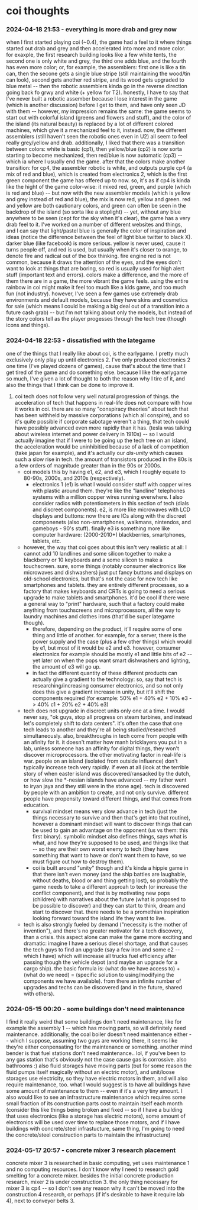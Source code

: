 # coi thoughts

### 2024-04-18 21:53 - everything is more drab and grey now

when I first started playing coi (~0.4), the game had a feel to it where things started out drab and grey and then accelerated into more and more color. for exaxple, the first research building looks like a few white tents, the second one is only white and grey, the third one adds blue, and the fourth has even more color; or, for example, the assemblers: first one is like a tin can, then the secone gets a single blue stripe (still maintaining the wood/tin can look), second gets another red stripe, and its wood gets upgraded to blue metal -- then the robotic assemblers kinda go in the reverse direction going back fo grwy and white (+ yellow for T2).
	honestly, I have to say that I've never built a robotic assember because I lose interest in the game (which is another discussion) before I get to them, and have only seen JD with them -- however, my impression remains the same: the game seems to start out with colorful island (greens and flowers and stuff), and the color of the island (its natural beauty) is replaced by a lot of different colored machines, which give it a mechanized feel to it, instead.
now, the different assemblers (still haven't seen the robotic ones even in U2) all seem to feel really grey/yellow and drab. additionally, I liked that there was a transition between colors: white is basic (cp1), then yellow/blue (cp2) is now sorta starting to become mechanized, then red/blue is now automatic (cp3) -- which ia where I usually end the game. after that the colors make another transition: for cp4, the assembler robotic is white, and outputs purple cp4 (a mix of red and blue), which is created from electronics 2, which is the first green component the game has offered up to now. so, it's as if cp4 is kinda like the hight of the game color-wise: it mixed red, green, and purple (which is red and blue) -- but now with the new assembler models (which is yellow and grey instead of red and blue), the mix is now red, yellow and green. red and yellow are both cautionary colors, and green can often be seen in the backdrop of the island (so sorta like a stoplight) -- yet, without any blue anywhere to be seen (cept for the sky when it's clear), the game has a very drab feel to it.
	I've worked on a number of different websites and things, and I can say that light/pastel blue is generally the color of inspiration and ideas (notice the difference between the feel of light blue twitter to black X). darker blue (like facebook) is more serious. yellow is never used, cause it turns people off, and red is used, but usually when it's closer to orange, to denote fire and radical out of the box thinking. fire engine red is not common, because it draws the attention of the eyes, and the eyes don't want to look at things that are boring, so red is usually used for high alert stuff (important text and errors).
colors make a difference, and the more of them there are in a game, the more vibrant the game feels. using the entire rainbow in coi might make it feel too much like a kids game, and too much fun (not industry). however, I've seen a few games use extremely drab environments and default models, because they have skins and cosmetics for sale (which means I could be making a big deal out of a transition into a future cash grab) -- but I'm not talking about only the models, but instead of the story colors tell as the player progesses through the tech tree (though icons and things).

### 2024-04-18 22:53 - dissatisfied with the lategame

one of the things that I really like about coi, is the earlygame. I pretty much exclusively only play up until electronics 2. I've only produced electronics 2 one time (I've played dozens of games), cause that's about the time that I get tired of the game and do something else. because I like the earlygame so much, I've given a lot of thought to both the reason why I tire of it, and also the things that I think can be done to improve it.
1. coi tech does not follow very well natural progression of things. the acceleration of tech that happens in real-life does not compare with how it works in coi. there are so many "conspiracy theories" about tech that has been withheld by massive corporations (which all conspire), and so it's quite possible if corporate sabotage weren't a thing, that tech could have possibly advanced even more rapidly than it has. (tesla was talking about wireless internet and power delivery in 1910s) -- so I would actually imagine that if I were to be going up the tech tree on an island, the acceleration would be uninhibitied because of a lack of competition (take japan for example), and it's actually our *dis-unity* which causes such a slow rise in tech. the amount of transistors produced in the 80s is a few orders of magnitude greater than in the 90s or 2000s.
	- coi models this by having e1, e2, and e3, which I roughly equate to 80-90s, 2000s, and 2010s (respectively).
		- electronics 1 (e1) is what I would consider stuff with copper wires with plastic around them. they're like the "landline" telephones systems with a million copper wires running everwhere. I also consider radios with potentiometers in this section of tech (dials and discreet components). e2, is more like microwaves with LCD displays and buttons: now there are ICs along with the discreet componenets (also non-smartphones, walkmans, nintendos, and gameboys - 90's stuff). finally e3 is something more like computer hardware: (2000-2010+) blackberries, smartphones, tablets, etc.
	- however, the way that coi goes about this isn't very realistic at all: I cannot add 10 landlines and some silicon together to make a blackberry or 10 keyboards and a some silicon to make a touchscreen. sure, some things (notably consumer electronics like microwaves and dishwashers) just put fancy buttons and displays on old-school electronics, but that's not the case for new tech like smartphones and tablets. they are entirely different processes, so a factory that makes keyboards and CRTs is going to need a serious upgrade to make tablets and smartphones. it'd be cool if there were a general way to "print" hardware, such that a factory could make anything from touchscreens and microprocessors, all the way to laundry machines and clothes irons (that'd be super lategame though).
		- therefore, depending on the product, it'll require some of one thing and little of another. for example, for a server, there is the power supply and the case (plus a few other things) which would by e1, but most of it would be e2 and e3. however, consumer electronics for example should be mostly e1 and little bits of e2 -- yet later on when the pops want smart dishwashers and lighting, the amount of e3 will go up.
		- in fact the different quantity of these different products can actually give a gradient to the technology: so, say that tech is researching/increasing consumer electronics, and so not only does this give a gradient increase in unity, but it'll shift the components required (for example: 50% e1 + 40% e2 + 10% e3 -> 40% c1 + 20% e2 + 40% e3)
	- tech does not upgrade in discreet units only one at a time. I would never say, "ok guys, stop all progress on steam turbines, and instead let's completely shift to data centers". it's often the case that one tech leads to another and they're all being studied/researched simultaneously. also, breakthroughs in tech come from people with an afinity for it. it doesn't matter how manh bricklayers you put in a lab, unless someone has an affinity for digital things, they won't discover microprocessors. the other motivating factor in real-life is war. people on an island (isolated from outside influence) don't typically increase tech very rapidly. if even at all (look at the terrible story of when easter island was discovered/ransacked by the dutch, or how slow the *-nesian islands have advanced -- my father went to iryan jaya and they still were in the stone age). tech is discovered by people with an ambition to create, and not only survive. different people have propensity toward different things, and that comes from education.
		- survival mindset means very slow advance in tech (just the things necessary to survive and then that's get into that routine), however a dominant mindset will want to discover things that can be used to gain an advantage on the opponent (us vs them: this first binary). symbolic mindset also defines things, says what is what, and how they're supposed to be used, and things like that -- so they are their own worst enemy to tech (they have something that want to have or don't want them to have, so we must figure out how to destroy them).
		- coi is built around "unity" though and it's kinda a hippie game in that there isn't even money (and the ship battles are laughable, without deaths, blood or and thing getting lost), so probably the game needs to take a different approah to tech (or increase the conflict component), and that is by motivating new pops (children) with narratives about the future (what is proposed to be possible to discover) and they can start to think, dream and start to discover that. there needs to be a promethian inspiration looking forward toward the island life they want to live.
	- tech is also strongly fueled by demand ("necessity is the mother of invention"), and there's no greater motivator for a tech discovery, than a crisis. this aspect alone can make the game more exciting and dramatic: imagine I have a serious diesel shortage, and that causes the tech guys to find an upgrade (say a few iron and some e2 -- which I have) which will increase all trucks fuel efficiency after passing though the vehicle depot (and maybe an upgrade for a cargo ship). the basic formula is: (what do we have access to) + (what do we need) = (specific solution to using/modifying the components we have available). from there an infinite number of upgrades and techs can be discovered (and in the future, shared with others).

### 2024-05-15 00:20 - some buildings don't need maintenance

I find it really weird that some buildings don't need maintenance, like for example the assembly 1 -- which has moving parts, so will definitely need maintenance. additionally, the coal boiler doesn't need maintenance either -- which I suppose, assuming two guys are working there, it seems like they're either conpensating for the maintenance or something. another mind bender is that fuel stations don't need maintenance.. lol, if you've been to any gas station that's obviously not the case cause gas is corrossive. also bathrooms :) also fluid storages have moving parts (but for some reason the fluid pumps itself magically without an electric motor), and unit/loose storages use electricity, so they have electric motors in them, and will also require maintenance, too.
what I would suggest is to have all buildings have some amount of maintenance to them -- even if it's a very tiny amount. I also would like to see an infrastructure maintenance which requires some small fraction of its construction parts cost to maintain itself each month (consider this like things being broken and fixed -- so if I have a building that uses electronics (like a storage has electric motors), some amount of electronics will be used over time to replace those motors, and if I have buildings with concrete/steel infrastucture, same thing, I'm going to need the concrete/steel construction parts to maintain the infrastructure)

### 2024-05-17 20:57 - concrete mixer 3 research placement

concrete mixer 3 is researched in basic computing, yet uses maintenance 1 and no computing resources. I don't know why I need to research gold smelting for a concrete mixer. besides the initial concrete production research, mixer 2 is under construction 3. the only thing necessary for mixer 3 is cp4 -- so I don't see any reason why it can't be moved into the construction 4 research, or perhaps (if it's desirable to have it require lab 4), next to conveyor belts 3.
